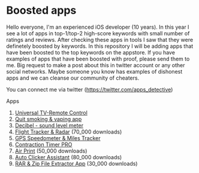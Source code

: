 # Boosted apps
Hello everyone, I'm an experienced iOS developer (10 years). In this year I see a lot of apps in top-1/top-2 high-score keywords with small number of ratings and reviews. After checking these apps in tools I saw that they were definetely boosted by keywords.  In this repository I will be adding apps that have been boosted to the top keywords on the appstore. If you have examples of apps that have been boosted with proof, please send them to me.  Big request to make a post about this in twitter account or any other social networks. Maybe someone you know has examples of dishonest apps and we can cleanse our community of cheaters.

You can connect me via twitter (https://twitter.com/apps_detective)

Apps
 
1. [Universal TV-Remote Control](https://github.com/appsdetective/boosted_apps/wiki/Universal-TV) 
2. [Quit smoking & vaping app](https://github.com/appsdetective/boosted_apps/wiki/Quit-Smoking)
3. [Decibel - sound level meter](https://github.com/appsdetective/boosted_apps/wiki/Decibel---sound-level-meter)
4. [Flight Tracker & Radar](https://github.com/appsdetective/boosted_apps/wiki/Flight-Tracker-&-Radar) (70_000 downloads)
5. [GPS Speedometer & Miles Tracker](https://github.com/appsdetective/boosted_apps/wiki/GPS-Speedometer-&-Miles-Tracker)
6. [Contraction Timer PRO](https://github.com/appsdetective/boosted_apps/wiki/Contraction-Timer-PRO)
7. [Air Print](https://github.com/appsdetective/boosted_apps/wiki/Air-Print) (50_000 downloads)
8. [Auto Clicker Assistant](https://github.com/appsdetective/boosted_apps/wiki/Auto-Clicker-Assistant) (80_000 downloads)
9. [RAR & Zip File Extractor App](https://github.com/appsdetective/boosted_apps/wiki/RAR-&-Zip-File-Extractor-App) (30_000 downloads)

